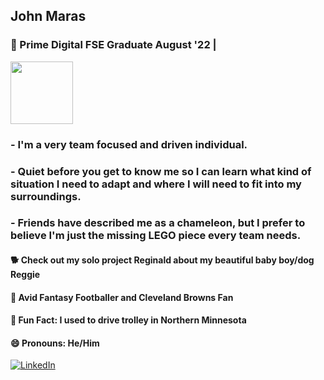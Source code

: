 ## John Maras
### 📝 Prime Digital FSE Graduate August '22 | 
<img src="https://i.imgur.com/cX68s7X.gif" height="100" />

### - I'm a very team focused and driven individual. 
### - Quiet before you get to know me so I can learn what kind of situation I need to adapt and where I will need to fit into my surroundings.
### - Friends have described me as a chameleon, but I prefer to believe I'm just the missing LEGO piece every team needs. 

#### 🐕 Check out my solo project Reginald about my beautiful baby boy/dog Reggie
#### 🏉 Avid Fantasy Footballer and Cleveland Browns Fan
#### 🚋 Fun Fact: I used to drive trolley in Northern Minnesota
#### 😄 Pronouns: He/Him
[![LinkedIn](https://img.shields.io/badge/-LinkedIn-blue?style=for-the-badge&logo=linkedin)](https://www.linkedin.com/in/john-maras-79298a10b/)
<!--


Here are some ideas to get you started:

- 🔭 I’m currently working on ...
- 🌱 I’m currently learning ...
- 👯 I’m looking to collaborate on ...
- 🤔 I’m looking for help with ...
- 💬 Ask me about ...
- 📫 How to reach me: ...
- 😄 Pronouns: ...
- ⚡ Fun fact: ...
-->
